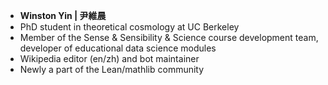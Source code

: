 - **Winston Yin | 尹維晨**
- PhD student in theoretical cosmology at UC Berkeley
- Member of the Sense & Sensibility & Science course development team, developer of educational data science modules
- Wikipedia editor (en/zh) and bot maintainer
- Newly a part of the Lean/mathlib community
